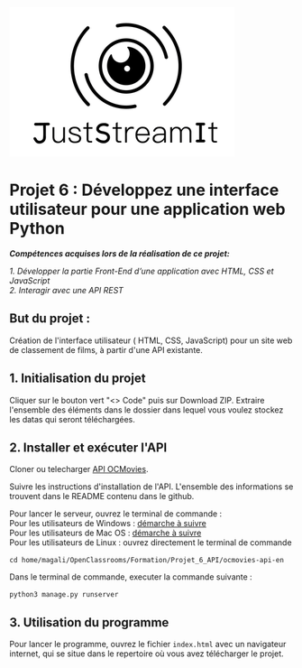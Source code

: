 ![justsreamit](images/JustStreamIt.png)

# Projet 6 : Développez une interface utilisateur pour une application web Python  

***Compétences acquises lors de la réalisation de ce projet:***  
  
*1. Développer la partie Front-End d’une application avec HTML, CSS et JavaScript*  
*2. Interagir avec une API REST*  
  
## But du projet :

Création de l'interface utilisateur ( HTML, CSS, JavaScript) pour un site web de classement de films, à partir d'une API existante.  

## 1. Initialisation du projet

Cliquer sur le bouton vert "<> Code" puis sur Download ZIP.
Extraire l'ensemble des éléments dans le dossier dans lequel vous voulez stockez les datas qui seront téléchargées.


## 2. Installer et exécuter l'API

Cloner ou telecharger  [API OCMovies](https://github.com/OpenClassrooms-Student-Center/OCMovies-API-EN-FR).

Suivre les instructions d'installation de l'API. L'ensemble des informations se trouvent dans le README contenu dans le github.   

Pour lancer le serveur, ouvrez le terminal de commande :   
Pour les utilisateurs de Windows : [démarche à suivre ](https://support.kaspersky.com/fr/common/windows/14637#block0)  
Pour les utilisateurs de Mac OS : [démarche à suivre ](https://support.apple.com/fr-fr/guide/terminal/apd5265185d-f365-44cb-8b09-71a064a42125/mac)  
Pour les utilisateurs de Linux : ouvrez directement le terminal de commande   

```
cd home/magali/OpenClassrooms/Formation/Projet_6_API/ocmovies-api-en
```


Dans le terminal de commande, executer la commande suivante :
```
python3 manage.py runserver
```

## 3. Utilisation du programme

Pour lancer le programme, ouvrez le fichier `index.html` avec un navigateur internet, qui se situe dans le repertoire où vous avez télécharger le projet.
